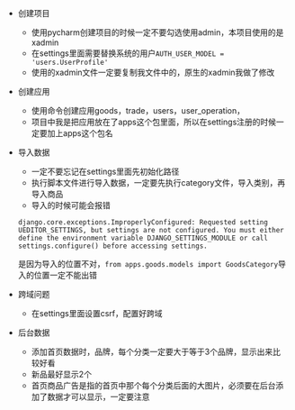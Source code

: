 

- 创建项目
    - 使用pycharm创建项目的时候一定不要勾选使用admin，本项目使用的是xadmin
    - 在settings里面需要替换系统的用户```AUTH_USER_MODEL = 'users.UserProfile'```
    - 使用的xadmin文件一定要复制我文件中的，原生的xadmin我做了修改

- 创建应用
    - 使用命令创建应用goods，trade，users，user_operation，
    - 项目中我是把应用放在了apps这个包里面，所以在settings注册的时候一定要加上apps这个包名


- 导入数据
    - 一定不要忘记在settings里面先初始化路径
    - 执行脚本文件进行导入数据，一定要先执行category文件，导入类别，再导入商品
    - 导入的时候可能会报错
    ```
    django.core.exceptions.ImproperlyConfigured: Requested setting UEDITOR_SETTINGS, but settings are not configured. You must either define the environment variable DJANGO_SETTINGS_MODULE or call settings.configure() before accessing settings.
    ```
    是因为导入的位置不对，```from apps.goods.models import GoodsCategory```导入的位置一定不能出错


- 跨域问题
    - 在settings里面设置csrf，配置好跨域


- 后台数据
    - 添加首页数据时，品牌，每个分类一定要大于等于3个品牌，显示出来比较好看
    - 新品最好显示2个
    - 首页商品广告是指的首页中那个每个分类后面的大图片，必须要在后台添加了数据才可以显示，一定要注意










